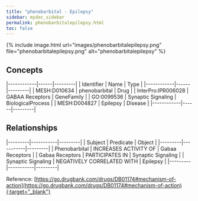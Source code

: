 ```yaml
---
title: "phenobarbital - Epilepsy"
sidebar: mydoc_sidebar
permalink: phenobarbitalepilepsy.html
toc: false 
---
```


{% include image.html url="images/phenobarbitalepilepsy.png" file="phenobarbitalepilepsy.png" alt="phenobarbitalepilepsy" %}

## Concepts

|------------|------|---------|
| Identifier | Name | Type    |
|------------|------|---------|
| MESH:D010634 | phenobarbital | Drug |
| InterPro:IPR006028 | GABAA Receptors | GeneFamily |
| GO:0099536 | Synaptic Signaling | BiologicalProcess |
| MESH:D004827 | Epilepsy | Disease |
|------------|------|---------|

## Relationships

|---------|-----------|---------|
| Subject | Predicate | Object  |
|---------|-----------|---------|
| Phenobarbital | INCREASES ACTIVITY OF | Gabaa Receptors |
| Gabaa Receptors | PARTICIPATES IN | Synaptic Signaling |
| Synaptic Signaling | NEGATIVELY CORRELATED WITH | Epilepsy |
|---------|-----------|---------|

Reference: [https://go.drugbank.com/drugs/DB01174#mechanism-of-action](https://go.drugbank.com/drugs/DB01174#mechanism-of-action){:target="_blank"}
